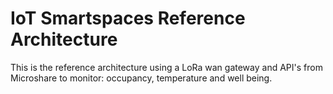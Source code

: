 
# IoT Smartspaces Reference Architecture

This is the reference architecture using a LoRa wan gateway and API's from Microshare to monitor: occupancy, temperature and well being.
